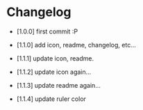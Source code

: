 # Changelog

- [1.0.0] first commit :P

- [1.1.0] add icon, readme, changelog, etc...

- [1.1.1] update icon, readme.

- [1.1.2] update icon again...

- [1.1.3] update readme again...

- [1.1.4] update ruler color
